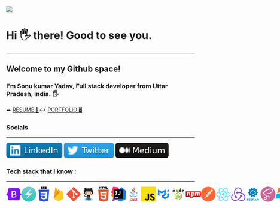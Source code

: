 <img src="https://camo.githubusercontent.com/417e6e178a69cc045c656d083ba983a59303f099087090269c01cacc6741ef29/68747470733a2f2f7170682e66732e71756f726163646e2e6e65742f6d61696e2d71696d672d6661376234626463336232663733653734396535633263363436643461653133" al="code gif">

<h1>Hi 🖐️ there! Good to see you. </h1>
<hr>
<h2>Welcome to my Github space!</h2>
<h3>I'm Sonu kumar Yadav, Full stack developer from Uttar Pradesh, India. 🖐️</h3>

➡️ <a href="https://drive.google.com/file/d/1rNt7Y5VTeFUusZLMg9hOUQGh_wYduH79/view?usp=share_link">RESUME 📃</a>↔
<a href="https://sonukr.in/">PORTFOLIO 🖥️</a>

<h3>Socials</h3>
<hr>
<a href="https://www.linkedin.com/in/sonu-kumar-yadav-0a609b180/"><img src="./assets/linked in.svg"></a>
<a href="https://twitter.com/SonuKr52616462"><img src="./assets/twitter.svg"></a>
<a href="https://medium.com/@sonukryadav56"><img src="./assets/medium icon.svg"></a>

<h3>Tech stack that i know : </h3>
<hr>
<div style="display:flex;">
<img style="width="50px"; height="40px" src="./assets/techstack/bootstarp.png" alt="tech stack">
<img style="width="50px"; height="40px" id="img1" src="./assets/techstack/chakraui.png" alt="tech stack">
<img style="width="50px"; height="40px" id="img1" src="./assets/techstack/css.png" alt="tech stack">
<img style="width="50px"; height="40px" id="img1" src="./assets/techstack/firebase.png" alt="tech stack">
<img style="width="50px"; height="40px" id="img1" src="./assets/techstack/git.png" alt="tech stack">
<img style="width="50px"; height="40px" id="img1" src="./assets/techstack/github.png" alt="tech stack">
<img style="width="50px"; height="40px" id="img1" src="./assets/techstack/html.png" alt="tech stack">
<img style="width="50px"; height="40px" id="img1" src="./assets/techstack/intelij.png" alt="tech stack">
<img style="width="50px"; height="40px" id="img1" src="./assets/techstack/java.png" alt="tech stack">
<img style="width="50px"; height="40px" id="img1" src="./assets/techstack/javascript.png" alt="tech stack">
<img style="width="50px"; height="40px" id="img1" src="./assets/techstack/material ui.png" alt="tech stack">
<img style="width="50px"; height="40px" id="img1" src="./assets/techstack/nodejs.png" alt="tech stack">
<img style="width="50px"; height="40px" id="img1" src="./assets/techstack/npm'.png" alt="tech stack">
<img style="width="50px"; height="40px" id="img1" src="./assets/techstack/postman.png" alt="tech stack">
<img style="width="50px"; height="40px" id="img1" src="./assets/techstack/react.png" alt="tech stack">
<img style="width="50px"; height="40px" id="img1" src="./assets/techstack/redux.png" alt="tech stack">
<img style="width="50px"; height="40px" id="img1" src="./assets/techstack/restapi.png" alt="tech stack">
<img style="width="50px"; height="40px" id="img1" src="./assets/techstack/sass.png" alt="tech stack">
<img style="width="50px"; height="40px" id="img1" src="./assets/techstack/windows.png" alt="tech stack">
</div>
